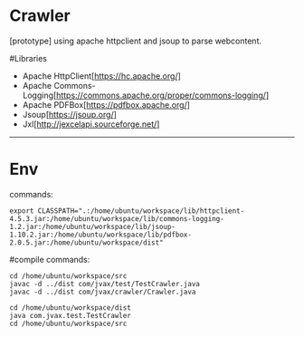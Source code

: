 # Crawler
  [prototype] using apache httpclient and jsoup to parse webcontent.

#Libraries

  - Apache HttpClient[https://hc.apache.org/]
  - Apache Commons-Logging[https://commons.apache.org/proper/commons-logging/]
  - Apache PDFBox[https://pdfbox.apache.org/]
  - Jsoup[https://jsoup.org/]
  - Jxl[http://jexcelapi.sourceforge.net/]

***

# Env  
  commands:  
  
    export CLASSPATH=".:/home/ubuntu/workspace/lib/httpclient-4.5.3.jar:/home/ubuntu/workspace/lib/commons-logging-1.2.jar:/home/ubuntu/workspace/lib/jsoup-1.10.2.jar:/home/ubuntu/workspace/lib/pdfbox-2.0.5.jar:/home/ubuntu/workspace/dist"  

#compile
  commands:  
    
    cd /home/ubuntu/workspace/src  
    javac -d ../dist com/jvax/test/TestCrawler.java  
    javac -d ../dist com/jvax/crawler/Crawler.java  

    cd /home/ubuntu/workspace/dist  
    java com.jvax.test.TestCrawler  
    cd /home/ubuntu/workspace/src  

